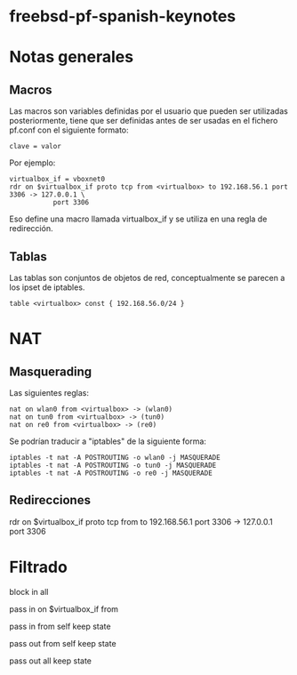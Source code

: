 # freebsd-pf-spanish-keynotes

Notas generales
===============

Macros
------
Las macros son variables definidas por el usuario que pueden ser utilizadas posteriormente, tiene que ser definidas antes de ser usadas en el fichero pf.conf con el siguiente formato:

```
clave = valor
```

Por ejemplo:

```
virtualbox_if = vboxnet0
rdr on $virtualbox_if proto tcp from <virtualbox> to 192.168.56.1 port 3306 -> 127.0.0.1 \
           port 3306
```
           
Eso define una macro llamada virtualbox_if y se utiliza en una regla de redirección.

Tablas
------
Las tablas son conjuntos de objetos de red, conceptualmente se parecen a los ipset de iptables.
```
table <virtualbox> const { 192.168.56.0/24 }
```

NAT
===

Masquerading
------------
Las siguientes reglas:
```
nat on wlan0 from <virtualbox> -> (wlan0)
nat on tun0 from <virtualbox> -> (tun0)
nat on re0 from <virtualbox> -> (re0)
```

Se podrían traducir a "iptables" de la siguiente forma:
```
iptables -t nat -A POSTROUTING -o wlan0 -j MASQUERADE
iptables -t nat -A POSTROUTING -o tun0 -j MASQUERADE
iptables -t nat -A POSTROUTING -o re0 -j MASQUERADE
```


Redirecciones
-------------

rdr on $virtualbox_if proto tcp from <virtualbox> to 192.168.56.1 port 3306 -> 127.0.0.1 \
           port 3306

Filtrado
========

block in all

pass in on $virtualbox_if from <virtualbox>

pass in from self keep state

pass out from self keep state

pass out all keep state

